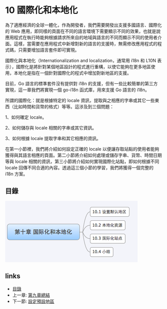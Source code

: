 # 10 國際化和本地化

為了適應經濟的全球一體化，作為開發者，我們需要開發出支援多國語言、國際化的 Web 應用，即同樣的頁面在不同的語言環境下需要顯示不同的效果，也就是說應用程式在執行時能夠根據請求所來自的地域與語言的不同而顯示不同的使用者介面。這樣，當需要在應用程式中新增對新的語言的支援時，無需修改應用程式的程式碼，只需要增加語言套件即可實現。

國際化與本地化（Internationalization and localization，通常用 i18n 和 L10N 表示），國際化是將針對某個地區設計的程式進行重構，以使它能夠在更多地區使用，本地化是指在一個針對國際化的程式中增加對新地區的支援。

目前，Go 語言的標準套件沒有提供對 i18n 的支援，但有一些比較簡單的第三方實現，這一章我們將實現一個 go-i18n 函式庫，用來支援 Go 語言的 i18n。

所謂的國際化：就是根據特定的 locale 資訊，提取與之相應的字串或其它一些東西（比如時間和貨幣的格式）等等。這涉及到三個問題：

1、如何確定 locale。

2、如何儲存與 locale 相關的字串或其它資訊。

3、如何根據 locale 提取字串和其它相應的資訊。

在第一小節裡，我們將介紹如何設定正確的 locale 以便讓存取站點的使用者能夠獲得與其語言相應的頁面。第二小節將介紹如何處理或儲存字串、貨幣、時間日期等與 locale 相關的資訊，第三小節將介紹如何實現國際化站點，即如何根據不同 locale 回傳不同合適的內容。透過這三個小節的學習，我們將獲得一個完整的 i18n 方案。

## 目錄

  ![](images/navi10.png)

## links

* [目錄](preface.md)
* 上一章: [第九章總結](09.7.md)
* 下一節: [設定預設地區](10.1.md)
